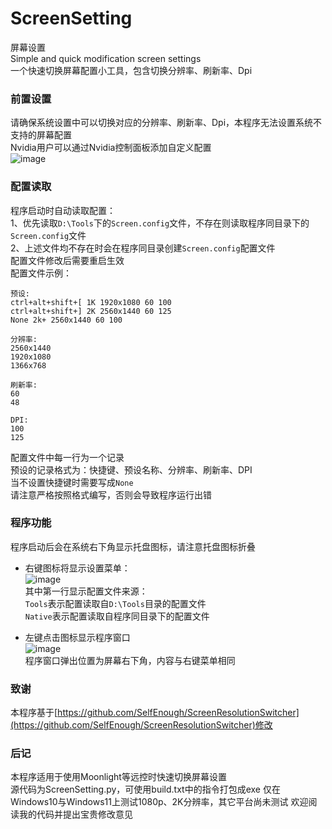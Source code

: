 # ScreenSetting  
屏幕设置  
Simple and quick modification screen settings  
一个快速切换屏幕配置小工具，包含切换分辨率、刷新率、Dpi  

### 前置设置
请确保系统设置中可以切换对应的分辨率、刷新率、Dpi，本程序无法设置系统不支持的屏幕配置  
Nvidia用户可以通过Nvidia控制面板添加自定义配置  
![image](https://github.com/user-attachments/assets/3066dff5-9660-47ba-9208-4ae45e4a8d23)

### 配置读取
程序启动时自动读取配置：  
1、优先读取`D:\Tools`下的`Screen.config`文件，不存在则读取程序同目录下的`Screen.config`文件  
2、上述文件均不存在时会在程序同目录创建`Screen.config`配置文件  
配置文件修改后需要重启生效  
配置文件示例：  
```
预设:
ctrl+alt+shift+[ 1K 1920x1080 60 100
ctrl+alt+shift+] 2K 2560x1440 60 125
None 2k+ 2560x1440 60 100
                   
分辨率:
2560x1440
1920x1080
1366x768

刷新率:
60
48

DPI:
100
125                   
```
配置文件中每一行为一个记录  
预设的记录格式为：快捷键、预设名称、分辨率、刷新率、DPI  
当不设置快捷键时需要写成`None`  
请注意严格按照格式编写，否则会导致程序运行出错  

### 程序功能
程序启动后会在系统右下角显示托盘图标，请注意托盘图标折叠  
- 右键图标将显示设置菜单：    
![image](https://github.com/user-attachments/assets/81166c64-c221-4940-bb2f-87bc168667ab)  
其中第一行显示配置文件来源：  
  `Tools`表示配置读取自`D:\Tools`目录的配置文件  
  `Native`表示配置读取自程序同目录下的配置文件  

- 左键点击图标显示程序窗口  
![image](https://github.com/user-attachments/assets/da59248f-f5d0-4038-9671-e4a0b1bda96f)  
程序窗口弹出位置为屏幕右下角，内容与右键菜单相同  

### 致谢
本程序基于[https://github.com/SelfEnough/ScreenResolutionSwitcher](https://github.com/SelfEnough/ScreenResolutionSwitcher)修改  

### 后记
本程序适用于使用Moonlight等远控时快速切换屏幕设置  
源代码为ScreenSetting.py，可使用build.txt中的指令打包成exe
仅在Windows10与Windows11上测试1080p、2K分辨率，其它平台尚未测试
欢迎阅读我的代码并提出宝贵修改意见
